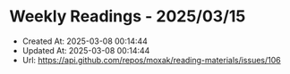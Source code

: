 # Weekly Readings - 2025/03/15

- Created At: 2025-03-08 00:14:44
- Updated At: 2025-03-08 00:14:44
- Url: https://api.github.com/repos/moxak/reading-materials/issues/106

